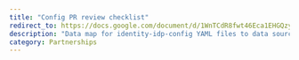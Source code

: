 ```yaml
---
title: "Config PR review checklist"
redirect_to: https://docs.google.com/document/d/1WnTCdR8fwt46Eca1EHGQzyjnxfqhGfPe4uFti3PhVbg/edit#heading=h.pawq0m2tiuo3
description: "Data map for identity-idp-config YAML files to data sources (IAA GTCs and Orders, Dashboard, etc)"
category: Partnerships
---
```


